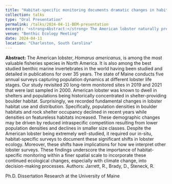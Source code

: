 ```yaml
---
title: "Habitat-specific monitoring documents dramatic changes in habitat use and ecology of a data-rich fisheries species, American lobster"
collection: talks
type: "Oral Presentation"
permalink: /talks/2024-04-11-BEM-presentation
excerpt: '<strong>Abstract:</strong> The American lobster naturally prefers to occupy shelters and populations have historically been concentrated in shelter-providing boulder habitat. However, this paradigm has shifted resulting in fundamental...' 
venue: "Benthic Ecology Meeting"
date: 2024-04-11
location: "Charleston, South Carolina"
---
```


**Abstract:** The American lobster, <i>Homarus americanus</i>, is among the most valuable fisheries species in North America. It is also among the best studied benthic marine invertebrates in the world having been studied and detailed in publications for over 35 years. The state of Maine conducts five annual surveys capturing population dynamics at different lobster life stages. Our study revisited 20 long-term monitored sites in 2019 and 2021 that were last sampled in 2000. American lobster was known to dwell in shelters and populations being historically concentrated in shelter-providing boulder habitat. Surprisingly, we recorded fundamental changes in lobster habitat use and distribution. Specifically, population densities in boulder habitats and rock shelter occupancy declined in recent years while densities on featureless habitats increased. These demographic changes may be driven by reduced intraspecific competition resulting from lower population densities and declines in smaller size classes. Despite the American lobster being extremely well-studied, it required our in-situ, habitat-specific surveys to document these significant shifts in lobster ecology. Moreover, these shifts have implications for how we interpret other lobster surveys. These findings underscore the importance of habitat-specific monitoring within a finer spatial scale to incorporate these continued ecological changes, especially with climate change, into decision-making processes.
Authors: Jarrett, R., Brady, D., Steneck, R.

Ph.D. Dissertation Research at the University of Maine
